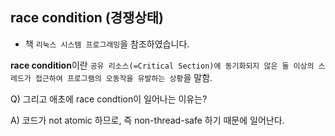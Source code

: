 ## race condition (경쟁상태)

* 책 `리눅스 시스템 프로그래밍`을 참조하였습니다. 

**race condition**이란 `공유 리소스(=Critical Section)에 동기화되지 않은 둘 이상의 스레드가 접근하여 프로그램의 오동작을 유발하는 상황`을 말함.

Q) 그리고 애초에 race condtion이 일어나는 이유는?

A) 코드가 not atomic 하므로, 즉 non-thread-safe 하기 때문에 일어난다. 